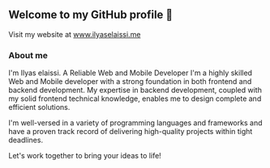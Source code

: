 ## Welcome to my GitHub profile 👋

Visit my website at <a href="https://www.ilyaselaissi.me/" target="_blank">www.ilyaselaissi.me</a>

### About me

I'm Ilyas elaissi.
A Reliable Web and Mobile Developer
I'm a highly skilled Web and Mobile developer with a strong foundation in both frontend and backend development. My expertise in backend development, coupled with my solid frontend technical knowledge, enables me to design complete and efficient solutions.

I'm well-versed in a variety of programming languages and frameworks and have a proven track record of delivering high-quality projects within tight deadlines.

Let's work together to bring your ideas to life!

